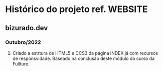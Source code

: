 # Histórico do projeto ref. WEBSITE
## bizurado.dev

### Outubro/2022
1. Criado a estrtura de HTML5 e CCS3 da página INDEX já com recursos de responsvidade. Baseado na conclusão deste módulo do curso da Fullture.
